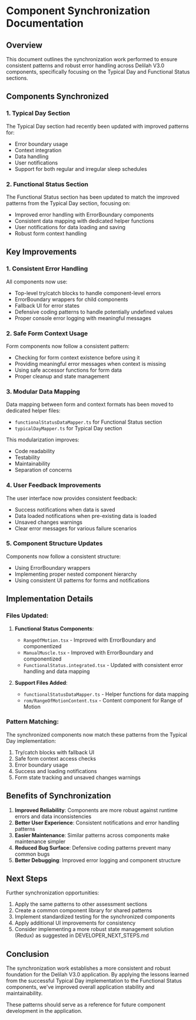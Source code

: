 # Component Synchronization Documentation

## Overview

This document outlines the synchronization work performed to ensure consistent patterns and robust error handling across Delilah V3.0 components, specifically focusing on the Typical Day and Functional Status sections.

## Components Synchronized

### 1. Typical Day Section

The Typical Day section had recently been updated with improved patterns for:
- Error boundary usage
- Context integration
- Data handling
- User notifications
- Support for both regular and irregular sleep schedules

### 2. Functional Status Section

The Functional Status section has been updated to match the improved patterns from the Typical Day section, focusing on:
- Improved error handling with ErrorBoundary components
- Consistent data mapping with dedicated helper functions
- User notifications for data loading and saving
- Robust form context handling

## Key Improvements

### 1. Consistent Error Handling

All components now use:
- Top-level try/catch blocks to handle component-level errors
- ErrorBoundary wrappers for child components
- Fallback UI for error states
- Defensive coding patterns to handle potentially undefined values
- Proper console error logging with meaningful messages

### 2. Safe Form Context Usage

Form components now follow a consistent pattern:
- Checking for form context existence before using it
- Providing meaningful error messages when context is missing
- Using safe accessor functions for form data
- Proper cleanup and state management

### 3. Modular Data Mapping

Data mapping between form and context formats has been moved to dedicated helper files:
- `functionalStatusDataMapper.ts` for Functional Status section
- `typicalDayMapper.ts` for Typical Day section

This modularization improves:
- Code readability
- Testability
- Maintainability
- Separation of concerns

### 4. User Feedback Improvements

The user interface now provides consistent feedback:
- Success notifications when data is saved
- Data loaded notifications when pre-existing data is loaded
- Unsaved changes warnings
- Clear error messages for various failure scenarios

### 5. Component Structure Updates

Components now follow a consistent structure:
- Using ErrorBoundary wrappers
- Implementing proper nested component hierarchy
- Using consistent UI patterns for forms and notifications

## Implementation Details

### Files Updated:

1. **Functional Status Components**:
   - `RangeOfMotion.tsx` - Improved with ErrorBoundary and componentized
   - `ManualMuscle.tsx` - Improved with ErrorBoundary and componentized
   - `FunctionalStatus.integrated.tsx` - Updated with consistent error handling and data mapping

2. **Support Files Added**:
   - `functionalStatusDataMapper.ts` - Helper functions for data mapping
   - `rom/RangeOfMotionContent.tsx` - Content component for Range of Motion

### Pattern Matching:

The synchronized components now match these patterns from the Typical Day implementation:
1. Try/catch blocks with fallback UI
2. Safe form context access checks
3. Error boundary usage
4. Success and loading notifications
5. Form state tracking and unsaved changes warnings

## Benefits of Synchronization

1. **Improved Reliability**: Components are more robust against runtime errors and data inconsistencies
2. **Better User Experience**: Consistent notifications and error handling patterns
3. **Easier Maintenance**: Similar patterns across components make maintenance simpler
4. **Reduced Bug Surface**: Defensive coding patterns prevent many common bugs
5. **Better Debugging**: Improved error logging and component structure

## Next Steps

Further synchronization opportunities:
1. Apply the same patterns to other assessment sections
2. Create a common component library for shared patterns
3. Implement standardized testing for the synchronized components
4. Apply additional UI improvements for consistency
5. Consider implementing a more robust state management solution (Redux) as suggested in DEVELOPER_NEXT_STEPS.md

## Conclusion

The synchronization work establishes a more consistent and robust foundation for the Delilah V3.0 application. By applying the lessons learned from the successful Typical Day implementation to the Functional Status components, we've improved overall application stability and maintainability.

These patterns should serve as a reference for future component development in the application.

